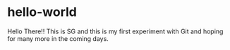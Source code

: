 # hello-world

Hello There!! This is SG and this is my first experiment with Git and hoping for many more in the coming days.
